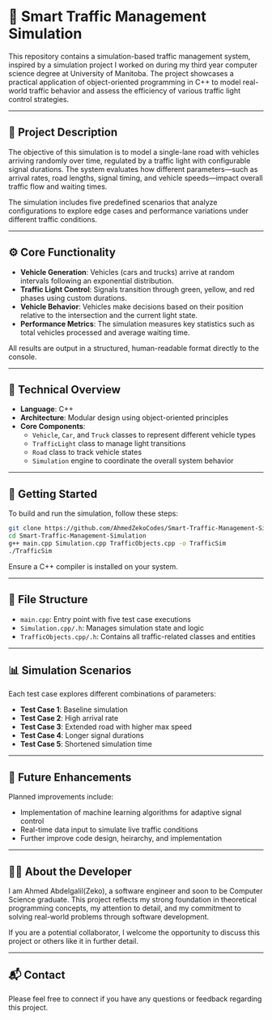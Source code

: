 # 🚦 Smart Traffic Management Simulation

This repository contains a simulation-based traffic management system, inspired by a simulation project I worked on during my third year computer science degree at University of Manitoba. The project showcases a practical application of object-oriented programming in C++ to model real-world traffic behavior and assess the efficiency of various traffic light control strategies.

---

## 📌 Project Description

The objective of this simulation is to model a single-lane road with vehicles arriving randomly over time, regulated by a traffic light with configurable signal durations. The system evaluates how different parameters—such as arrival rates, road lengths, signal timing, and vehicle speeds—impact overall traffic flow and waiting times.

The simulation includes five predefined scenarios that analyze configurations to explore edge cases and performance variations under different traffic conditions.

---

## ⚙️ Core Functionality

- **Vehicle Generation**: Vehicles (cars and trucks) arrive at random intervals following an exponential distribution.
- **Traffic Light Control**: Signals transition through green, yellow, and red phases using custom durations.
- **Vehicle Behavior**: Vehicles make decisions based on their position relative to the intersection and the current light state.
- **Performance Metrics**: The simulation measures key statistics such as total vehicles processed and average waiting time.

All results are output in a structured, human-readable format directly to the console.

---

## 🧠 Technical Overview

- **Language**: C++
- **Architecture**: Modular design using object-oriented principles
- **Core Components**:
  - `Vehicle`, `Car`, and `Truck` classes to represent different vehicle types
  - `TrafficLight` class to manage light transitions
  - `Road` class to track vehicle states
  - `Simulation` engine to coordinate the overall system behavior

---

## 🚀 Getting Started

To build and run the simulation, follow these steps:

```bash
git clone https://github.com/AhmedZekoCodes/Smart-Traffic-Management-Simulation.git
cd Smart-Traffic-Management-Simulation
g++ main.cpp Simulation.cpp TrafficObjects.cpp -o TrafficSim
./TrafficSim
```

Ensure a C++ compiler is installed on your system.

---

## 📂 File Structure

- `main.cpp`: Entry point with five test case executions
- `Simulation.cpp/.h`: Manages simulation state and logic
- `TrafficObjects.cpp/.h`: Contains all traffic-related classes and entities

---

## 📊 Simulation Scenarios

Each test case explores different combinations of parameters:

- **Test Case 1**: Baseline simulation
- **Test Case 2**: High arrival rate
- **Test Case 3**: Extended road with higher max speed
- **Test Case 4**: Longer signal durations
- **Test Case 5**: Shortened simulation time

---

## 🔭 Future Enhancements

Planned improvements include:

- Implementation of machine learning algorithms for adaptive signal control
- Real-time data input to simulate live traffic conditions
- Further improve code design, heirarchy, and implementation

---

## 👨‍💻 About the Developer

I am Ahmed Abdelgalil(Zeko), a software engineer and soon to be Computer Science graduate. This project reflects my strong foundation in theoretical programming concepts, my attention to detail, and my commitment to solving real-world problems through software development.

If you are a potential collaborator, I welcome the opportunity to discuss this project or others like it in further detail.

---

## 📬 Contact

Please feel free to connect if you have any questions or feedback regarding this project.
